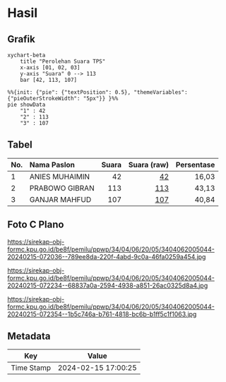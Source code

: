# Hasil

## Grafik

```mermaid
xychart-beta
    title "Perolehan Suara TPS"
    x-axis [01, 02, 03]
    y-axis "Suara" 0 --> 113
    bar [42, 113, 107]
```

```mermaid
%%{init: {"pie": {"textPosition": 0.5}, "themeVariables": {"pieOuterStrokeWidth": "5px"}} }%%
pie showData
    "1" : 42
    "2" : 113
    "3" : 107
```

## Tabel

| No. | Nama Paslon    | Suara | Suara (raw) | Persentase |
|:--- |:-------------- | -----:| -----------:| ----------:|
| 1   | ANIES MUHAIMIN | 42    | [42][p-1]   | 16,03      |
| 2   | PRABOWO GIBRAN | 113   | [113][p-2]  | 43,13      |
| 3   | GANJAR MAHFUD  | 107   | [107][p-3]  | 40,84      |


[p-1]: https://github.com/gigit-pemilu/pemilu-2024-34-di-yogyakarta/blob/main/pilpres/hitung-suara/sub/34-di-yogyakarta/sub/04-sleman/sub/06-mlati/sub/2005-sumberadi/sub/044-tps/sub/paslon-1.txt
[p-2]: https://github.com/gigit-pemilu/pemilu-2024-34-di-yogyakarta/blob/main/pilpres/hitung-suara/sub/34-di-yogyakarta/sub/04-sleman/sub/06-mlati/sub/2005-sumberadi/sub/044-tps/sub/paslon-2.txt
[p-3]: https://github.com/gigit-pemilu/pemilu-2024-34-di-yogyakarta/blob/main/pilpres/hitung-suara/sub/34-di-yogyakarta/sub/04-sleman/sub/06-mlati/sub/2005-sumberadi/sub/044-tps/sub/paslon-3.txt

## Foto C Plano

https://sirekap-obj-formc.kpu.go.id/be8f/pemilu/ppwp/34/04/06/20/05/3404062005044-20240215-072036--789ee8da-220f-4abd-9c0a-46fa0259a454.jpg

https://sirekap-obj-formc.kpu.go.id/be8f/pemilu/ppwp/34/04/06/20/05/3404062005044-20240215-072234--68837a0a-2594-4938-a851-26ac0325d8a4.jpg

https://sirekap-obj-formc.kpu.go.id/be8f/pemilu/ppwp/34/04/06/20/05/3404062005044-20240215-072354--1b5c746a-b761-4818-bc6b-b1ff5c1f1063.jpg


## Metadata

| Key        | Value               |
| ---------- | ------------------- |
| Time Stamp | 2024-02-15 17:00:25 |



